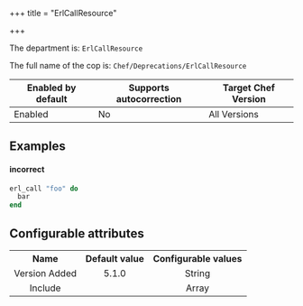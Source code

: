 +++
title = "ErlCallResource"

+++

<!-- This content is automatically generated. See https://github.com/chef/chef-web-docs/blob/main/generated/README.md -->

The department is: `ErlCallResource`

The full name of the cop is: `Chef/Deprecations/ErlCallResource`

| Enabled by default | Supports autocorrection | Target Chef Version |
| --- | --- | --- |
| Enabled | No | All Versions |

## Examples


#### incorrect

```ruby
erl_call "foo" do
  bar
end
```

## Configurable attributes

<table>
<tbody><tr>
<th>Name</th>
<th>Default value</th>
<th>Configurable values</th>
</tr>
<tr>
<td style="text-align:center">Version Added</td>
<td style="text-align:center">5.1.0</td>
<td style="text-align:center">String</td>
</tr>
<tr><td style="text-align:center">Include</td>
<td style="text-align:center"><ul>
</ul>
</td>
<td style="text-align:center">Array</td>
</tr></tbody></table>
